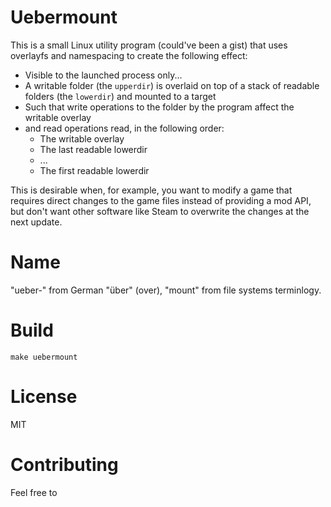 # Uebermount
This is a small Linux utility program (could've been a gist) that uses overlayfs and namespacing to create the following effect:
  - Visible to the launched process only...
  - A writable folder (the `upperdir`) is overlaid on top of a stack of readable folders (the `lowerdir`) and mounted to a target
  - Such that write operations to the folder by the program affect the writable overlay
  - and read operations read, in the following order:
    - The writable overlay
    - The last readable lowerdir
    - ...
    - The first readable lowerdir

This is desirable when, for example, you want to modify a game that requires direct changes to the game files instead of providing a mod API, but don't want other software like Steam to overwrite the changes at the next update.

# Name
"ueber-" from German "über" (over), "mount" from file systems terminlogy.

# Build
```make uebermount```

# License
MIT

# Contributing
Feel free to
